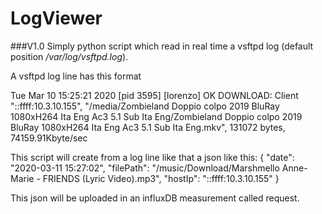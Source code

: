 # LogViewer

###V1.0
Simply python script which read in real time a vsftpd log (default position */var/log/vsftpd.log*).

A vsftpd log line has this format

Tue Mar 10 15:25:21 2020 [pid 3595] [lorenzo] OK DOWNLOAD: Client "::ffff:10.3.10.155", "/media/Zombieland Doppio colpo 2019 BluRay 1080xH264 Ita Eng Ac3 5.1 Sub Ita Eng/Zombieland Doppio colpo 2019 BluRay 1080xH264 Ita Eng Ac3 5.1 Sub Ita Eng.mkv", 131072 bytes, 74159.91Kbyte/sec

This script will create from a log line like that a json like this:
{
    "date": "2020-03-11 15:27:02",
    "filePath": "/music/Download/Marshmello  Anne-Marie - FRIENDS (Lyric Video).mp3",
    "hostIp": "::ffff:10.3.10.155"
}

This json will be uploaded in an influxDB measurement called request.
